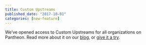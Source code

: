 ```yaml
---
title: Custom Upstreams
published_date: "2017-10-01"
categories: [new-feature]
---
```

We’ve opened access to Custom Upstreams for all organizations on Pantheon. Read more about it on our [blog](https://pantheon.io/blog/announcing-new-pantheon-upstream-workflow), or [give it a try](/guides/custom-upstream).
